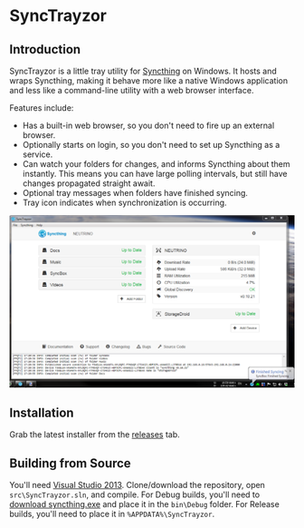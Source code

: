 SyncTrayzor
===========

Introduction
------------

SyncTrayzor is a little tray utility for [Syncthing](http://syncthing.net/) on Windows.
It hosts and wraps Syncthing, making it behave more like a native Windows application and less like a command-line utility with a web browser interface.

Features include:

 - Has a built-in web browser, so you don't need to fire up an external browser.
 - Optionally starts on login, so you don't need to set up Syncthing as a service.
 - Can watch your folders for changes, and informs Syncthing about them instantly. This means you can have large polling intervals, but still have changes propagated straight await.
 - Optional tray messages when folders have finished syncing.
 - Tray icon indicates when synchronization is occurring.


![Screenshot](readme/screenshot.png)

Installation
------------

Grab the latest installer from the [releases](https://github.com/canton7/SyncTrayzor/releases) tab.


Building from Source
--------------------

You'll need [Visual Studio 2013](http://www.visualstudio.com/en-us/news/vs2013-community-vs.aspx).
Clone/download the repository, open `src\SyncTrayzor.sln`, and compile.
For Debug builds, you'll need to [download syncthing.exe](https://github.com/syncthing/syncthing/releases) and place it in the `bin\Debug` folder.
For Release builds, you'll need to place it in `%APPDATA%\SyncTrayzor`. 